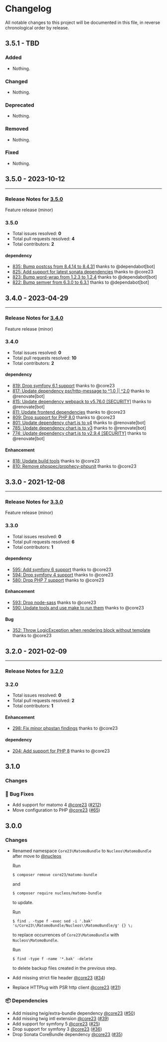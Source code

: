 # Changelog

All notable changes to this project will be documented in this file, in reverse chronological order by release.

## 3.5.1 - TBD

### Added

- Nothing.

### Changed

- Nothing.

### Deprecated

- Nothing.

### Removed

- Nothing.

### Fixed

- Nothing.

## 3.5.0 - 2023-10-12


-----

### Release Notes for [3.5.0](https://github.com/nucleos/NucleosMatomoBundle/milestone/8)

Feature release (minor)

### 3.5.0

- Total issues resolved: **0**
- Total pull requests resolved: **4**
- Total contributors: **2**

#### dependency

 - [835: Bump postcss from 8.4.14 to 8.4.31](https://github.com/nucleos/NucleosMatomoBundle/pull/835) thanks to @dependabot[bot]
 - [825: Add support for latest sonata dependencies](https://github.com/nucleos/NucleosMatomoBundle/pull/825) thanks to @core23
 - [823: Bump word-wrap from 1.2.3 to 1.2.4](https://github.com/nucleos/NucleosMatomoBundle/pull/823) thanks to @dependabot[bot]
 - [822: Bump semver from 6.3.0 to 6.3.1](https://github.com/nucleos/NucleosMatomoBundle/pull/822) thanks to @dependabot[bot]

## 3.4.0 - 2023-04-29


-----

### Release Notes for [3.4.0](https://github.com/nucleos/NucleosMatomoBundle/milestone/6)

Feature release (minor)

### 3.4.0

- Total issues resolved: **0**
- Total pull requests resolved: **10**
- Total contributors: **2**

#### dependency

 - [819: Drop symfony 6.1 support](https://github.com/nucleos/NucleosMatomoBundle/pull/819) thanks to @core23
 - [817: Update dependency psr/http-message to ^1.0 || ^2.0](https://github.com/nucleos/NucleosMatomoBundle/pull/817) thanks to @renovate[bot]
 - [815: Update dependency webpack to v5.76.0 &#91;SECURITY&#93;](https://github.com/nucleos/NucleosMatomoBundle/pull/815) thanks to @renovate[bot]
 - [811: Update frontend dependencies](https://github.com/nucleos/NucleosMatomoBundle/pull/811) thanks to @core23
 - [809: Drop support for PHP 8.0](https://github.com/nucleos/NucleosMatomoBundle/pull/809) thanks to @core23
 - [801: Update dependency chart.js to v4](https://github.com/nucleos/NucleosMatomoBundle/pull/801) thanks to @renovate[bot]
 - [785: Update dependency chart.js to v3](https://github.com/nucleos/NucleosMatomoBundle/pull/785) thanks to @renovate[bot]
 - [774: Update dependency chart.js to v2.9.4 &#91;SECURITY&#93;](https://github.com/nucleos/NucleosMatomoBundle/pull/774) thanks to @renovate[bot]

#### Enhancement

 - [818: Update build tools](https://github.com/nucleos/NucleosMatomoBundle/pull/818) thanks to @core23
 - [810: Remove phpspec/prophecy-phpunit](https://github.com/nucleos/NucleosMatomoBundle/pull/810) thanks to @core23

## 3.3.0 - 2021-12-08


-----

### Release Notes for [3.3.0](https://github.com/nucleos/NucleosMatomoBundle/milestone/3)

Feature release (minor)

### 3.3.0

- Total issues resolved: **0**
- Total pull requests resolved: **6**
- Total contributors: **1**

#### dependency

 - [595: Add symfony 6 support](https://github.com/nucleos/NucleosMatomoBundle/pull/595) thanks to @core23
 - [594: Drop symfony 4 support](https://github.com/nucleos/NucleosMatomoBundle/pull/594) thanks to @core23
 - [580: Drop PHP 7 support](https://github.com/nucleos/NucleosMatomoBundle/pull/580) thanks to @core23

#### Enhancement

 - [593: Drop node-sass](https://github.com/nucleos/NucleosMatomoBundle/pull/593) thanks to @core23
 - [590: Update tools and use make to run them](https://github.com/nucleos/NucleosMatomoBundle/pull/590) thanks to @core23

#### Bug

 - [352:  Throw LogicException when rendering block without template](https://github.com/nucleos/NucleosMatomoBundle/pull/352) thanks to @core23

## 3.2.0 - 2021-02-09



-----

### Release Notes for [3.2.0](https://github.com/nucleos/NucleosMatomoBundle/milestone/1)



### 3.2.0

- Total issues resolved: **0**
- Total pull requests resolved: **2**
- Total contributors: **1**

#### Enhancement

 - [298: Fix minor phpstan findings](https://github.com/nucleos/NucleosMatomoBundle/pull/298) thanks to @core23

#### dependency

 - [204: Add support for PHP 8](https://github.com/nucleos/NucleosMatomoBundle/pull/204) thanks to @core23

## 3.1.0

### Changes

### 🐛 Bug Fixes

- Add support for matomo 4 [@core23] ([#212])
- Move configuration to PHP [@core23] ([#65])

## 3.0.0

### Changes

- Renamed namespace `Core23\MatomoBundle` to `Nucleos\MatomoBundle` after move to [@nucleos]

  Run

  ```
  $ composer remove core23/matomo-bundle
  ```

  and

  ```
  $ composer require nucleos/matomo-bundle
  ```

  to update.

  Run

  ```
  $ find . -type f -exec sed -i '.bak' 's/Core23\\MatomoBundle/Nucleos\\MatomoBundle/g' {} \;
  ```

  to replace occurrences of `Core23\MatomoBundle` with `Nucleos\MatomoBundle`.

  Run

  ```
  $ find -type f -name '*.bak' -delete
  ```

  to delete backup files created in the previous step.

- Add missing strict file header [@core23] ([#34])
- Replace HTTPlug with PSR http client [@core23] ([#31])

### 📦 Dependencies

- Add missing twig/extra-bundle dependency [@core23] ([#50])
- Add missing twig intl extension [@core23] ([#39])
- Add support for symfony 5 [@core23] ([#25])
- Drop support for symfony 3 [@core23] ([#36])
- Drop Sonata CoreBundle dependency [@core23] ([#35])

[#212]: https://github.com/nucleos/NucleosMatomoBundle/pull/212
[#65]: https://github.com/nucleos/NucleosMatomoBundle/pull/65
[#50]: https://github.com/nucleos/NucleosMatomoBundle/pull/50
[#39]: https://github.com/nucleos/NucleosMatomoBundle/pull/39
[#36]: https://github.com/nucleos/NucleosMatomoBundle/pull/36
[#35]: https://github.com/nucleos/NucleosMatomoBundle/pull/35
[#34]: https://github.com/nucleos/NucleosMatomoBundle/pull/34
[#31]: https://github.com/nucleos/NucleosMatomoBundle/pull/31
[#25]: https://github.com/nucleos/NucleosMatomoBundle/pull/25
[@nucleos]: https://github.com/nucleos
[@core23]: https://github.com/core23
